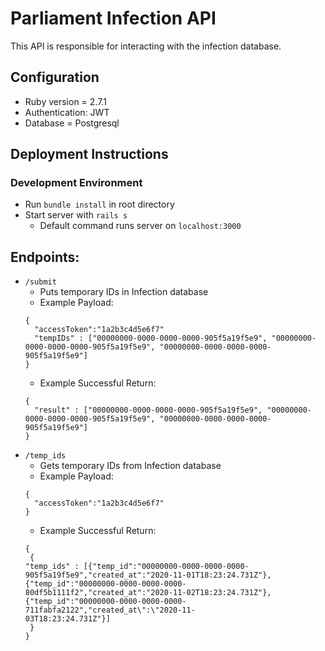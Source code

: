 # Parliament Infection API

This API is responsible for interacting with the infection database.

## Configuration

* Ruby version = 2.7.1
* Authentication: JWT
* Database = Postgresql

## Deployment Instructions
### Development Environment
- Run ``` bundle install ``` in root directory
- Start server with ``` rails s ```
     - Default command runs server on ```localhost:3000```

## Endpoints:
- ```/submit ```
    - Puts temporary IDs in Infection database
    - Example Payload: 
    ```
    { 
      "accessToken":"1a2b3c4d5e6f7"
      "tempIDs" : ["00000000-0000-0000-0000-905f5a19f5e9", "00000000-0000-0000-0000-905f5a19f5e9", "00000000-0000-0000-0000-905f5a19f5e9"]
    }
    ```
    - Example Successful Return:
    ```
    {
      "result" : ["00000000-0000-0000-0000-905f5a19f5e9", "00000000-0000-0000-0000-905f5a19f5e9", "00000000-0000-0000-0000-905f5a19f5e9"]
    }
- ```/temp_ids ```
    - Gets temporary IDs from Infection database
    - Example Payload: 
    ```
    { 
      "accessToken":"1a2b3c4d5e6f7"
    }
    ```
    - Example Successful Return:
    ```
    {
     {
    "temp_ids" : [{"temp_id":"00000000-0000-0000-0000-905f5a19f5e9","created_at":"2020-11-01T18:23:24.731Z"},{"temp_id":"00000000-0000-0000-0000-                                   80df5b1111f2","created_at":"2020-11-02T18:23:24.731Z"},{"temp_id":"00000000-0000-0000-0000-711fabfa2122","created_at\":\"2020-11-                                 03T18:23:24.731Z"}]
     }
    }

